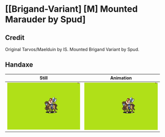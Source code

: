 # [\[Brigand-Variant\] \[M\] Mounted Marauder by Spud]

## Credit

Original Tarvos/Maelduin by IS.
Mounted Brigand Variant by Spud.
	
## Handaxe

| Still | Animation |
| :---: | :-------: |
| ![Handaxe still](./Handaxe_000.png) | ![Handaxe animation](./Handaxe.gif) |
